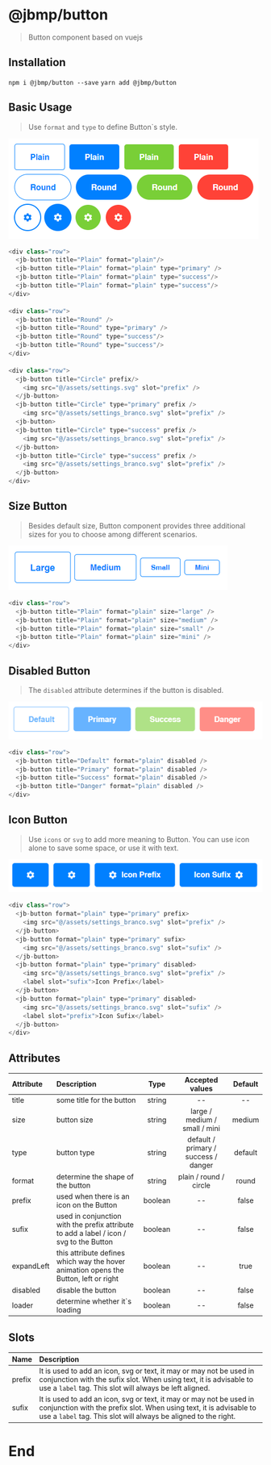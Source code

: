 # @jbmp/button
 > Button component based on vuejs

## Installation

` npm i @jbmp/button --save `
` yarn add @jbmp/button `

## Basic Usage
>Use `format` and `type` to define Button`s style.

![](https://github.com/jacksbruno/jb-button/blob/master/src/assets/simple-buttons.jpg)

``` javascript
<div class="row">
  <jb-button title="Plain" format="plain"/>
  <jb-button title="Plain" format="plain" type="primary" />
  <jb-button title="Plain" format="plain" type="success"/>
  <jb-button title="Plain" format="plain" type="success"/>
</div>

<div class="row">
  <jb-button title="Round" />
  <jb-button title="Round" type="primary" />
  <jb-button title="Round" type="success"/>
  <jb-button title="Round" type="success"/>
</div>

<div class="row">
  <jb-button title="Circle" prefix/>
    <img src="@/assets/settings.svg" slot="prefix" />
  </jb-button>
  <jb-button title="Circle" type="primary" prefix />
    <img src="@/assets/settings_branco.svg" slot="prefix" />
  <jb-button>
  <jb-button title="Circle" type="success" prefix />
    <img src="@/assets/settings_branco.svg" slot="prefix" />
  </jb-button>
  <jb-button title="Circle" type="success" prefix />
    <img src="@/assets/settings_branco.svg" slot="prefix" />
  </jb-button>
</div>
```

## Size Button
> Besides default size, Button component provides three additional sizes for you to choose among different scenarios.

![](https://github.com/jacksbruno/jb-button/blob/master/src/assets/size-buttons.jpg)

``` javascript
<div class="row">
  <jb-button title="Plain" format="plain" size="large" />
  <jb-button title="Plain" format="plain" size="medium" />
  <jb-button title="Plain" format="plain" size="small" />
  <jb-button title="Plain" format="plain" size="mini" />
</div>
```

## Disabled Button
> The `disabled` attribute determines if the button is disabled.

![](https://github.com/jacksbruno/jb-button/blob/master/src/assets/disabled-buttons.jpg)

``` javascript
<div class="row">
  <jb-button title="Default" format="plain" disabled />
  <jb-button title="Primary" format="plain" disabled />
  <jb-button title="Success" format="plain" disabled />
  <jb-button title="Danger" format="plain" disabled />
</div>
```

## Icon Button
> Use `icons` or `svg` to add more meaning to Button. You can use icon alone to save some space, or use it with text.

![](https://github.com/jacksbruno/jb-button/blob/master/src/assets/icons-buttons.jpg)

``` javascript
<div class="row">
  <jb-button format="plain" type="primary" prefix>
    <img src="@/assets/settings_branco.svg" slot="prefix" />
  </jb-button>
  <jb-button format="plain" type="primary" sufix>
    <img src="@/assets/settings_branco.svg" slot="sufix" />
  </jb-button>
  <jb-button format="plain" type="primary" disabled>
    <img src="@/assets/settings_branco.svg" slot="prefix" />
    <label slot="sufix">Icon Prefix</label>
  </jb-button>
  <jb-button format="plain" type="primary" disabled>
    <img src="@/assets/settings_branco.svg" slot="sufix" />
    <label slot="prefix">Icon Sufix</label>
  </jb-button>
</div>
```

## Attributes
| Attribute  | Description  | Type | Accepted values | Default
| :------------ |:---------------|:-----:|:-----------:|:----------:|
| title    | some title for the button | string | -- | -- |
| size    | button size | string | large / medium / small / mini | medium |
| type    | button type | string | default / primary / success / danger | default |
| format    | determine the shape of the button | string | plain / round / circle | round |
| prefix    | used when there is an icon on the Button | boolean | -- | false |
| sufix    | used in conjunction with the prefix attribute to add a label / icon / svg to the Button | boolean | -- | false |
| expandLeft    | this attribute defines which way the hover animation opens the Button, left or right | boolean | -- | true |
| disabled    | disable the button | boolean | -- | false |
| loader    | determine whether it`s loading | boolean | -- | false |

## Slots
| Name  | Description  |
| :------------ |:---------------|
| prefix    | It is used to add an icon, svg or text, it may or may not be used in conjunction with the sufix slot. When using text, it is advisable to use a `label` tag. This slot will always be left aligned. |
| sufix    | It is used to add an icon, svg or text, it may or may not be used in conjunction with the prefix slot. When using text, it is advisable to use a `label` tag. This slot will always be aligned to the right. |

# End
